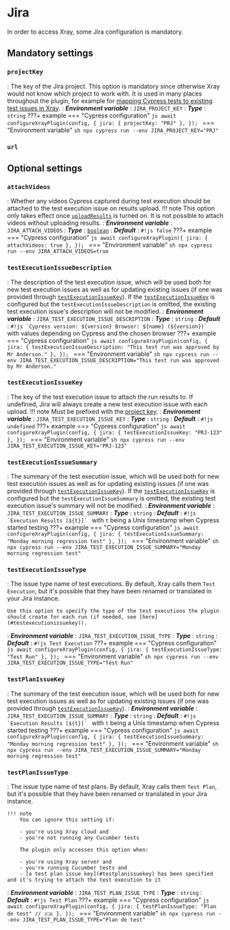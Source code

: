# Jira

In order to access Xray, some Jira configuration is mandatory.

## Mandatory settings

### `projectKey`
: The key of the Jira project.
    This option is mandatory since otherwise Xray would not know which project to work with.
    It is used in many places throughout the plugin, for example for [mapping Cypress tests to existing test issues in Xray](../guides/targetingExistingIssues.md).
: ***Environment variable***
    : `JIRA_PROJECT_KEY`
: ***Type***
    : `string`
???+ example
    === "Cypress configuration"
        ```js
        await configureXrayPlugin(config, {
            jira: {
                projectKey: "PRJ"
            },
        });
        ```
    === "Environment variable"
        ```sh
        npx cypress run --env JIRA_PROJECT_KEY="PRJ"
        ```

### `url`

## Optional settings

### `attachVideos`
: Whether any videos Cypress captured during test execution should be attached to the test execution issue on results upload.
    !!! note
        This option only takes effect once [`uploadResults`](xray.md#uploadresults) is turned on.
        It is not possible to attach videos without uploading results.
: ***Environment variable***
    : `JIRA_ATTACH_VIDEOS`
: ***Type***
    : [`boolean`](types.md#boolean)
: ***Default***
    : `#!js false`
???+ example
    === "Cypress configuration"
        ```js
        await configureXrayPlugin({
            jira: {
                attachVideos: true
            },
        });
        ```
    === "Environment variable"
        ```sh
        npx cypress run --env JIRA_ATTACH_VIDEOS=true
        ```

### `testExecutionIssueDescription`
: The description of the test execution issue, which will be used both for new test execution issues as well as for updating existing issues (if one was provided through [`testExecutionIssueKey`](#testexecutionissuekey)).
    If the [`testExecutionIssueKey`](#testexecutionissuekey) is configured but the `testExecutionIssueDescription` is omitted, the existing test execution issue's description will not be modified.
: ***Environment variable***
    : `JIRA_TEST_EXECUTION_ISSUE_DESCRIPTION`
: ***Type***
    : `string`
: ***Default***
    : ``#!js `Cypress version: ${version} Browser: ${name} (${version})` `` with values depending on Cypress and the chosen browser
???+ example
    === "Cypress configuration"
        ```js
        await configureXrayPlugin(config, {
            jira: {
                testExecutionIssueDescription: "This test run was approved by Mr Anderson."
            },
        });
        ```
    === "Environment variable"
        ```sh
        npx cypress run --env JIRA_TEST_EXECUTION_ISSUE_DESCRIPTION="This test run was approved by Mr Anderson."
        ```

### `testExecutionIssueKey`
: The key of the test execution issue to attach the run results to.
    If undefined, Jira will always create a new test execution issue with each upload.
    !!! note
        Must be prefixed with the [project key](#projectkey).
: ***Environment variable***
    : `JIRA_TEST_EXECUTION_ISSUE_KEY`
: ***Type***
    : `string`
: ***Default***
    : `#!js undefined`
???+ example
    === "Cypress configuration"
        ```js
        await configureXrayPlugin(config, {
            jira: {
                testExecutionIssueKey: "PRJ-123"
            },
        });
        ```
    === "Environment variable"
        ```sh
        npx cypress run --env JIRA_TEST_EXECUTION_ISSUE_KEY="PRJ-123"
        ```

### `testExecutionIssueSummary`
: The summary of the test execution issue, which will be used both for new test execution issues as well as for updating existing issues (if one was provided through [`testExecutionIssueKey`](#testexecutionissuekey)).
    If the [`testExecutionIssueKey`](#testexecutionissuekey) is configured but the `testExecutionIssueSummary` is omitted, the existing test execution issue's summary will not be modified.
: ***Environment variable***
    : `JIRA_TEST_EXECUTION_ISSUE_SUMMARY`
: ***Type***
    : `string`
: ***Default***
    : ``#!js `Execution Results [${t}]` `` with `t` being a Unix timestamp when Cypress started testing
???+ example
    === "Cypress configuration"
        ```js
        await configureXrayPlugin(config, {
            jira: {
                testExecutionIssueSummary: "Monday morning regression test"
            },
        });
        ```
    === "Environment variable"
        ```sh
        npx cypress run --env JIRA_TEST_EXECUTION_ISSUE_SUMMARY="Monday morning regression test"
        ```

### `testExecutionIssueType`
: The issue type name of test executions. By default, Xray calls them `Test Execution`, but it's possible that they have been renamed or translated in your Jira instance.

    Use this option to specify the type of the test executions the plugin should create for each run (if needed, see [here](#testexecutionissuekey)).

: ***Environment variable***
    : `JIRA_TEST_EXECUTION_ISSUE_TYPE`
: ***Type***
    : `string`
: ***Default***
    : `#!js Test Execution`
???+ example
    === "Cypress configuration"
        ```js
        await configureXrayPlugin(config, {
            jira: {
                testExecutionIssueType: "Test Run"
            },
        });
        ```
    === "Environment variable"
        ```sh
        npx cypress run --env JIRA_TEST_EXECUTION_ISSUE_TYPE="Test Run"
        ```


### `testPlanIssueKey`
: The summary of the test execution issue, which will be used both for new test execution issues as well as for updating existing issues (if one was provided through [`testExecutionIssueKey`](#testexecutionissuekey)).
: ***Environment variable***
    : `JIRA_TEST_EXECUTION_ISSUE_SUMMARY`
: ***Type***
    : `string`
: ***Default***
    : ``#!js `Execution Results [${t}]` `` with `t` being a Unix timestamp when Cypress started testing
???+ example
    === "Cypress configuration"
        ```js
        await configureXrayPlugin(config, {
            jira: {
                testExecutionIssueSummary: "Monday morning regression test"
            },
        });
        ```
    === "Environment variable"
        ```sh
        npx cypress run --env JIRA_TEST_EXECUTION_ISSUE_SUMMARY="Monday morning regression test"
        ```

### `testPlanIssueType`
: The issue type name of test plans. By default, Xray calls them `Test Plan`, but it's possible that they have been renamed or translated in your Jira instance.

    !!! note
        You can ignore this setting if:

        - you're using Xray cloud and
        - you're not running any Cucumber tests

        The plugin only accesses this option when:

        - you're using Xray server and
        - you're running Cucumber tests and
        - [a test plan issue key](#testplanissuekey) has been specified and it's trying to attach the test execution to it

: ***Environment variable***
    : `JIRA_TEST_PLAN_ISSUE_TYPE`
: ***Type***
    : `string`
: ***Default***
    : `#!js Test Plan`
???+ example
    === "Cypress configuration"
        ```js
        await configureXrayPlugin(config, {
            jira: {
                testPlanIssueType: "Plan de test" // 🇫🇷
            },
        });
        ```
    === "Environment variable"
        ```sh
        npx cypress run --env JIRA_TEST_PLAN_ISSUE_TYPE="Plan de test"
        ```
